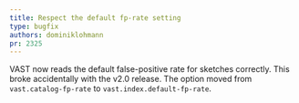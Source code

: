 ```yaml
---
title: Respect the default fp-rate setting
type: bugfix
authors: dominiklohmann
pr: 2325
---
```


VAST now reads the default false-positive rate for sketches correctly. This
broke accidentally with the v2.0 release. The option moved from
`vast.catalog-fp-rate` to `vast.index.default-fp-rate`.
